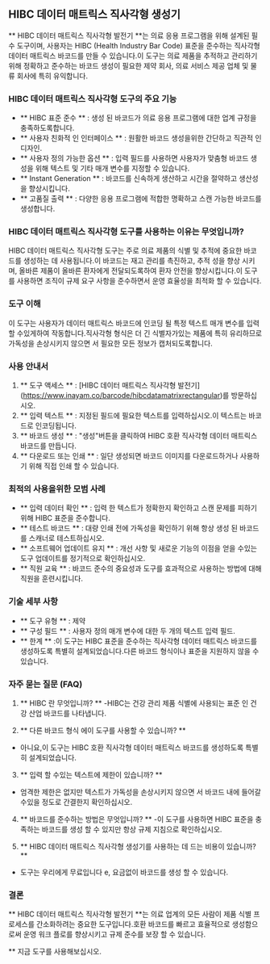## HIBC 데이터 매트릭스 직사각형 생성기

** HIBC 데이터 매트릭스 직사각형 발전기 **는 의료 응용 프로그램을 위해 설계된 필수 도구이며, 사용자는 HIBC (Health Industry Bar Code) 표준을 준수하는 직사각형 데이터 매트릭스 바코드를 만들 수 있습니다.이 도구는 의료 제품을 추적하고 관리하기 위해 정확하고 준수하는 바코드 생성이 필요한 제약 회사, 의료 서비스 제공 업체 및 물류 회사에 특히 유익합니다.

### HIBC 데이터 매트릭스 직사각형 도구의 주요 기능

- ** HIBC 표준 준수 ** : 생성 된 바코드가 의료 응용 프로그램에 대한 업계 규정을 충족하도록합니다.
- ** 사용자 친화적 인 인터페이스 ** : 원활한 바코드 생성을위한 간단하고 직관적 인 디자인.
- ** 사용자 정의 가능한 옵션 ** : 입력 필드를 사용하면 사용자가 맞춤형 바코드 생성을 위해 텍스트 및 기타 매개 변수를 지정할 수 있습니다.
- ** Instant Generation ** : 바코드를 신속하게 생산하고 시간을 절약하고 생산성을 향상시킵니다.
- ** 고품질 출력 ** : 다양한 응용 프로그램에 적합한 명확하고 스캔 가능한 바코드를 생성합니다.

### HIBC 데이터 매트릭스 직사각형 도구를 사용하는 이유는 무엇입니까?

HIBC 데이터 매트릭스 직사각형 도구는 주로 의료 제품의 식별 및 추적에 중요한 바코드를 생성하는 데 사용됩니다.이 바코드는 재고 관리를 촉진하고, 추적 성을 향상 시키며, 올바른 제품이 올바른 환자에게 전달되도록하여 환자 안전을 향상시킵니다.이 도구를 사용하면 조직이 규제 요구 사항을 준수하면서 운영 효율성을 최적화 할 수 있습니다.

### 도구 이해

이 도구는 사용자가 데이터 매트릭스 바코드에 인코딩 될 특정 텍스트 매개 변수를 입력 할 수있게하여 작동합니다.직사각형 형식은 더 긴 식별자가있는 제품에 특히 유리하므로 가독성을 손상시키지 않으면 서 필요한 모든 정보가 캡처되도록합니다.

### 사용 안내서

1. ** 도구 액세스 ** : [HIBC 데이터 매트릭스 직사각형 발전기] (https://www.inayam.co/barcode/hibcdatamatrixrectangular)를 방문하십시오.
2. ** 입력 텍스트 ** : 지정된 필드에 필요한 텍스트를 입력하십시오.이 텍스트는 바코드로 인코딩됩니다.
3. ** 바코드 생성 ** : "생성"버튼을 클릭하여 HIBC 호환 직사각형 데이터 매트릭스 바코드를 만듭니다.
4. ** 다운로드 또는 인쇄 ** : 일단 생성되면 바코드 이미지를 다운로드하거나 사용하기 위해 직접 인쇄 할 수 있습니다.

### 최적의 사용을위한 모범 사례

- ** 입력 데이터 확인 ** : 입력 한 텍스트가 정확한지 확인하고 스캔 문제를 피하기 위해 HIBC 표준을 준수합니다.
- ** 테스트 바코드 ** : 대량 인쇄 전에 가독성을 확인하기 위해 항상 생성 된 바코드를 스캐너로 테스트하십시오.
- ** 소프트웨어 업데이트 유지 ** : 개선 사항 및 새로운 기능의 이점을 얻을 수있는 도구 업데이트를 정기적으로 확인하십시오.
- ** 직원 교육 ** : 바코드 준수의 중요성과 도구를 효과적으로 사용하는 방법에 대해 직원을 훈련시킵니다.

### 기술 세부 사항

- ** 도구 유형 ** : 제약
- ** 구성 필드 ** : 사용자 정의 매개 변수에 대한 두 개의 텍스트 입력 필드.
- ** 한계 ** :이 도구는 HIBC 표준을 준수하는 직사각형 데이터 매트릭스 바코드를 생성하도록 특별히 설계되었습니다.다른 바코드 형식이나 표준을 지원하지 않을 수 있습니다.

### 자주 묻는 질문 (FAQ)

1. ** HIBC 란 무엇입니까? **
-HIBC는 건강 관리 제품 식별에 사용되는 표준 인 건강 산업 바코드를 나타냅니다.

2. ** 다른 바코드 형식 에이 도구를 사용할 수 있습니까? **
- 아니요,이 도구는 HIBC 호환 직사각형 데이터 매트릭스 바코드를 생성하도록 특별히 설계되었습니다.

3. ** 입력 할 수있는 텍스트에 제한이 있습니까? **
- 엄격한 제한은 없지만 텍스트가 가독성을 손상시키지 않으면 서 바코드 내에 들어갈 수있을 정도로 간결한지 확인하십시오.

4. ** 바코드를 준수하는 방법은 무엇입니까? **
-이 도구를 사용하면 HIBC 표준을 충족하는 바코드를 생성 할 수 있지만 항상 규제 지침으로 확인하십시오.

5. ** HIBC 데이터 매트릭스 직사각형 생성기를 사용하는 데 드는 비용이 있습니까? **
- 도구는 우리에게 무료입니다 e, 요금없이 바코드를 생성 할 수 있습니다.

### 결론

** HIBC 데이터 매트릭스 직사각형 발전기 **는 의료 업계의 모든 사람이 제품 식별 프로세스를 간소화하려는 중요한 도구입니다.호환 바코드를 빠르고 효율적으로 생성함으로써 운영 워크 플로를 향상시키고 규제 준수를 보장 할 수 있습니다.

** 지금 도구를 사용해보십시오.